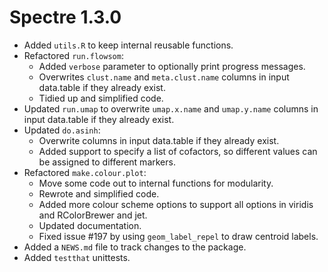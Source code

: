 # Spectre 1.3.0

* Added `utils.R` to keep internal reusable functions.
* Refactored `run.flowsom`:
    * Added `verbose` parameter to optionally print progress messages.
    * Overwrites `clust.name` and `meta.clust.name` columns in input data.table
    if they already exist.
    * Tidied up and simplified code.
* Updated `run.umap` to overwrite `umap.x.name` and `umap.y.name` columns in 
input data.table if they already exist.
* Updated `do.asinh`: 
  * Overwrite columns in input data.table if they already exist. 
  * Added support to specify a list of cofactors, so different values can be assigned to different markers.
* Refactored `make.colour.plot`:
  * Move some code out to internal functions for modularity.
  * Rewrote and simplified code.
  * Added more colour scheme options to support all options in viridis
  and RColorBrewer and jet.
  * Updated documentation.
  * Fixed issue #197 by using `geom_label_repel` to draw centroid labels. 
* Added a `NEWS.md` file to track changes to the package.
* Added `testthat` unittests.